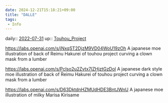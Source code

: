```yaml
---
date: 2024-12-21T15:18:21+09:00
title: "DALLE"
tags:
 - Info
---
```


daily:: [2022-07-31](Daily_Note/2022-07-31.md)
up:: [Touhou_Project](../Bar/Novel/Touhou_Project/Touhou_Project.md)

https://labs.openai.com/s/jNxqST2DjzM9VD04WoU19zOh
A japanese moe illustration of back of Reimu Hakurei of touhou project curving a clown mask from a lumber

https://labs.openai.com/s/Pclso2u2Zvtx7IZHjztGzDol
A japanese dark style moe illustration of back of Reimu Hakurei of touhou project curving a clown mask from a lumber

https://labs.openai.com/s/D63DktdnHZMUdHDE3BntJWnU
A japanese moe illustration of milky Marisa Kirisame